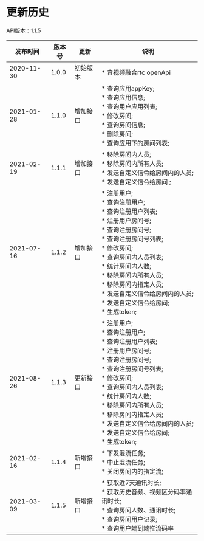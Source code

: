 # 更新历史 #
API版本：1.1.5

|发布时间|版本号|更新|说明|
|---|---|---|---|
|2020-11-30   |1.0.0   |初始版本       |* 音视频融合rtc openApi |
|2021-01-28   |1.1.0   |增加接口       |* 查询应用appKey;<br>* 查询应用信息;<br>* 查询用户应用列表;<br>* 修改房间;<br>* 查询房间信息;<br>* 删除房间;<br>* 查询应用下的房间列表;<br> |
|2021-02-19   |1.1.1   |增加接口       |* 移除房间内人员;<br>* 移除房间内所有人员;<br>* 发送自定义信令给房间内的人员;<br>* 发送自定义信令给房间 ;<br> |
|2021-07-16   |1.1.2   |增加接口       |* 注册用户;<br>* 查询注册用户;<br>* 查询注册用户列表;<br>* 注册用户房间号;<br>* 查询注册房间号;<br>* 查询注册房间号列表;<br>* 修改房间;<br>* 查询房间内人员列表;<br>* 统计房间内人数;<br>* 移除房间内所有人员;<br>* 移除房间内指定人员;<br>* 发送自定义信令给房间内的人员;<br>* 发送自定义信令给房间;<br>* 生成token;<br> |
|2021-08-26   |1.1.3   |更新接口       |* 注册用户;<br>* 查询注册用户;<br>* 查询注册用户列表;<br>* 注册用户房间号;<br>* 查询注册房间号;<br>* 查询注册房间号列表;<br>* 修改房间;<br>* 查询房间内人员列表;<br>* 统计房间内人数;<br>* 移除房间内所有人员;<br>* 移除房间内指定人员;<br>* 发送自定义信令给房间内的人员;<br>* 发送自定义信令给房间;<br>* 生成token;<br> |
|2021-02-16   |1.1.4   |新增接口       |* 下发混流任务;<br>* 中止混流任务;<br>* 关闭房间内的指定流;|
|2021-03-09   |1.1.5   |新增接口       |* 获取近7天通讯时长;<br>* 获取历史音频、视频区分码率通讯时长;<br>* 查询房间人数、通讯时长;<br>* 查询房间用户记录;<br>* 查询用户端到端推流码率|
